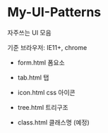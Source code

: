 # My-UI-Patterns 

자주쓰는 UI 모음

기준 브라우저: IE11+, chrome 

+ form.html 폼요소
+ tab.html 탭
+ icon.html css 아이콘
+ tree.html 트리구조







+ class.html 클래스명 (예정)
